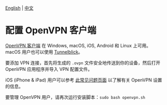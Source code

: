 [English](clients.md) | [中文](clients-zh.md)

# 配置 OpenVPN 客户端

[OpenVPN 客户端](https://openvpn.net/vpn-client/) 在 Windows, macOS, iOS, Android 和 Linux 上可用。macOS 用户也可以使用 [Tunnelblick](https://tunnelblick.net)。

要添加 VPN 连接，首先将生成的 `.ovpn` 文件安全地传送到你的设备，然后打开 OpenVPN 应用程序并导入 VPN 配置文件。

iOS (iPhone & iPad) 用户可以参考 [此常见问题页面](https://openvpn.net/faq/what-is-the-meaning-of-the-various-openvpn-settings-in-the-ios-settings-app/) 以了解有关 OpenVPN 设置的信息。

要管理 OpenVPN 用户，请再次运行安装脚本：`sudo bash openvpn.sh`
